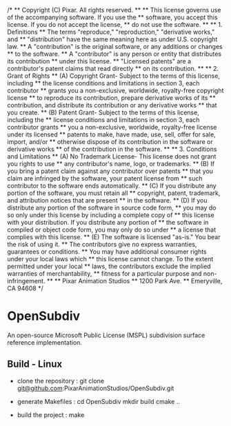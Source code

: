 /*
** Copyright (C) Pixar. All rights reserved.
** 
** This license governs use of the accompanying software. If you use the 
** software, you accept this license. If you do not accept the license, 
** do not use the software.
**
** 1. Definitions
** The terms "reproduce," "reproduction," "derivative works," and 
** "distribution" have the same meaning here as under U.S. copyright law.
** A "contribution" is the original software, or any additions or changes 
** to the software.
** A "contributor" is any person or entity that distributes its contribution 
** under this license.
** "Licensed patents" are a contributor's patent claims that read directly 
** on its contribution.
** 
** 2. Grant of Rights
** (A) Copyright Grant- Subject to the terms of this license, including 
** the license conditions and limitations in section 3, each contributor 
** grants you a non-exclusive, worldwide, royalty-free copyright license 
** to reproduce its contribution, prepare derivative works of its 
** contribution, and distribute its contribution or any derivative works 
** that you create.
** (B) Patent Grant- Subject to the terms of this license, including the 
** license conditions and limitations in section 3, each contributor grants 
** you a non-exclusive, worldwide, royalty-free license under its licensed 
** patents to make, have made, use, sell, offer for sale, import, and/or 
** otherwise dispose of its contribution in the software or derivative works 
** of the contribution in the software.
** 
** 3. Conditions and Limitations
** (A) No Trademark License- This license does not grant you rights to use 
** any contributor's name, logo, or trademarks.
** (B) If you bring a patent claim against any contributor over patents 
** that you claim are infringed by the software, your patent license from 
** such contributor to the software ends automatically.
** (C) If you distribute any portion of the software, you must retain all 
** copyright, patent, trademark, and attribution notices that are present 
** in the software.
** (D) If you distribute any portion of the software in source code form, 
** you may do so only under this license by including a complete copy of 
** this license with your distribution. If you distribute any portion of 
** the software in compiled or object code form, you may only do so under 
** a license that complies with this license.
** (E) The software is licensed "as-is." You bear the risk of using it. 
** The contributors give no express warranties, guarantees or conditions. 
** You may have additional consumer rights under your local laws which 
** this license cannot change. To the extent permitted under your local 
** laws, the contributors exclude the implied warranties of merchantability, 
** fitness for a particular purpose and non-infringement.
**
** Pixar Animation Studios
** 1200 Park Ave.
** Emeryville, CA  94608
*/


OpenSubdiv
==========

An open-source Microsoft Public License (MSPL) subdivision surface reference implementation.

Build - Linux
-------------

* clone the repository :
    git clone git@github.com:PixarAnimationStudios/OpenSubdiv.git

* generate Makefiles :
    cd OpenSubdiv
    mkdir build
    cmake ..

* build the project :
    make

